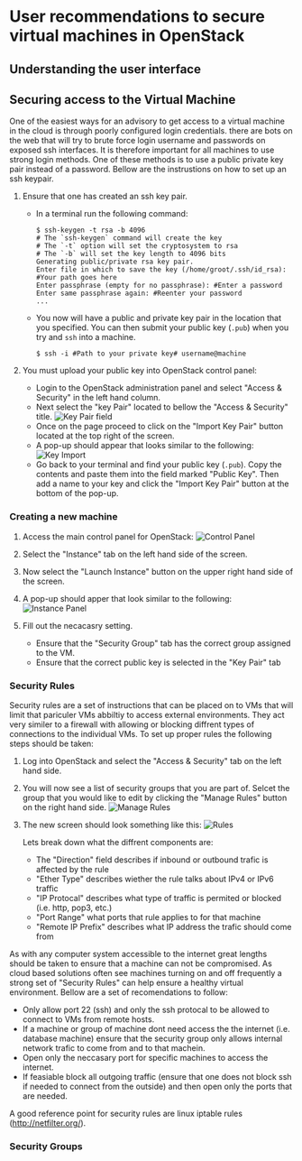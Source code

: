 User recommendations to secure virtual machines in OpenStack
============================================================

Understanding the user interface
--------------------------------

Securing access to the Virtual Machine
--------------------------------------

One of the easiest ways for an advisory to get access to a virtual machine in the cloud is through poorly configured login credentials. there are bots on the web that will try to brute force login username and passwords on exposed ssh interfaces. It is therefore important for all machines to use strong login methods. One of these methods is to use a public private key pair instead of a password. Bellow are the instrustions on how to set up an ssh keypair. 

1. Ensure that one has created an ssh key pair.
    * In a terminal run the following command:
        ```
        $ ssh-keygen -t rsa -b 4096
        # The `ssh-keygen` command will create the key
        # The `-t` option will set the cryptosystem to rsa
        # The `-b` will set the key length to 4096 bits 
        Generating public/private rsa key pair.
        Enter file in which to save the key (/home/groot/.ssh/id_rsa): #Your path goes here
        Enter passphrase (empty for no passphrase): #Enter a password
        Enter same passphrase again: #Reenter your password
        ...
        ``` 
    * You now will have a public and private key pair in the location that you specified. You can then submit your public key (`.pub`) when you try and `ssh` into a machine. 
        ```
        $ ssh -i #Path to your private key# username@machine
        ```

2. You must upload your public key into OpenStack control panel:
    * Login to the OpenStack administration panel and select "Access & Security" in the left hand column. 
    * Next select the "key Pair" located to bellow the "Access & Security" title.
        ![Key Pair field](/UserRecomendation/pic/2017-02-13-211146_956x359_scrot.png)
    * Once on the page proceed to click on the "Import Key Pair" button located at the top right of the screen.
    * A pop-up should appear that looks similar to the following:
        ![Key Import](/UserRecomendation/pic/2017-02-13-211418_811x636_scrot.png)
    * Go back to your terminal and find your public key (`.pub`). Copy the contents and paste them into the field marked "Public Key". Then add a name to your key and click the "Import Key Pair" button at the bottom of the pop-up.

### Creating a new machine ###

1. Access the main control panel for OpenStack:
   ![Control Panel](/UserRecomendation/pic/2017-02-13-110643_954x888_scrot.png)

2. Select the "Instance" tab on the left hand side of the screen.

3. Now select the "Launch Instance" button on the upper right hand side of the screen. 

4. A pop-up should apper that look similar to the following:
   ![Instance Panel](/UserRecomendation/pic/2017-02-14-103717_874x658_scrot.png)
   
5. Fill out the necacasry setting. 
   * Ensure that the "Security Group" tab has the correct group assigned to the VM.
   * Ensure that the correct public key is selected in the "Key Pair" tab

### Security Rules ###

Security rules are a set of instructions that can be placed on to VMs that will limit that pariculer VMs abbiltiy to access external environments. They act very similer to a firewall with allowing or blocking diffrent types of connections to the individual VMs. To set up proper rules the following steps should be taken:

1. Log into OpenStack and select the "Access & Security" tab on the left hand side. 

2. You will now see a list of security groups that you are part of. Selcet the group that you would like to edit by clicking the "Manage Rules" button on the right hand side. 
   ![Manage Rules](/UserRecomendation/pic/2017-02-15-114850_894x464_scrot.png)
   
3. The new screen should look something like this:
   ![Rules](/UserRecomendation/pic/2017-02-15-114915_880x665_scrot.png)
   
   Lets break down what the diffrent components are:
   * The "Direction" field describes if inbound or outbound trafic is affected by the rule
   * "Ether Type" describes wiether the rule talks about IPv4 or IPv6 traffic
   * "IP Protocal" describes what type of traffic is permited or blocked (i.e. http, pop3, etc.)
   * "Port Range" what ports that rule applies to for that machine
   * "Remote IP Prefix" describes what IP address the trafic should come from

As with any computer system accessible to the internet great lengths should be taken to ensure that a machine can not be compromised. As cloud based solutions often see machines turning on and off frequently a strong set of "Security Rules" can help ensure a healthy virtual environment. Bellow are a set of recomendations to follow:
* Only allow port 22 (ssh) and only the ssh protocal to be allowed to connect to VMs from remote hosts. 
* If a machine or group of machine dont need access the the internet (i.e. database machine) ensure that the security group only allows internal network trafic to come from and to that machein. 
* Open only the neccasary port for specific machines to access the internet.
* If feasiable block all outgoing traffic (ensure that one does not block ssh if needed to connect from the outside) and then open only the ports that are needed. 

A good reference point for security rules are linux iptable rules (http://netfilter.org/).

### Security Groups ###
